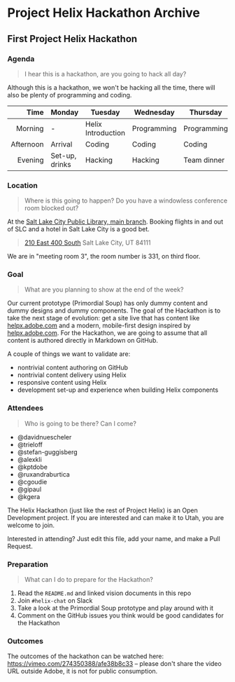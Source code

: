 # Project Helix Hackathon Archive

## First Project Helix Hackathon

### Agenda

> I hear this is a hackathon, are you going to hack all day?

Although this is a hackathon, we won't be hacking all the time, there will also be plenty of programming and coding.

| Time      | Monday         | Tuesday            | Wednesday   | Thursday    | Friday    |
| --------: | -------------- | ------------------ | ----------- | ----------- | --------- |
|   Morning | -              | Helix Introduction | Programming | Programming | Demos     |
| Afternoon | Arrival        | Coding             | Coding      | Coding      | Departure |
|   Evening | Set-up, drinks | Hacking            | Hacking     | Team dinner | -         |

### Location

> Where is this going to happen? Do you have a windowless conference room blocked out?

At the [Salt Lake City Public Library, main branch](https://www.slcpl.org/about). Booking flights in and out of SLC and a hotel in Salt Lake City is a good bet.

> [210 East 400 South](https://www.google.com/maps/place/Salt+Lake+City+Public+Library/@40.7599247,-111.8870789,17z)
> Salt Lake City, UT 84111 

We are in "meeting room 3", the room number is 331, on third floor.

### Goal

> What are you planning to show at the end of the week?

Our current prototype (Primordial Soup) has only dummy content and dummy designs and dummy components. The goal of the Hackathon is to take the next stage of evolution: get a site live that has content like [helpx.adobe.com](https://helpx.adobe.com) and a modern, mobile-first design inspired by [helpx.adobe.com](https://helpx.adobe.com). For the Hackathon, we are going to assume that all content is authored directly in Markdown on GitHub.

A couple of things we want to validate are:

- nontrivial content authoring on GitHub
- nontrivial content delivery using Helix
- responsive content using Helix
- development set-up and experience when building Helix components

### Attendees

> Who is going to be there? Can I come?

* @davidnuescheler
* @trieloff
* @stefan-guggisberg
* @alexkli
* @kptdobe
* @ruxandraburtica
* @cgoudie
* @gipaul
* @kgera

The Helix Hackathon (just like the rest of Project Helix) is an Open Development project. If you are interested and can make it to Utah, you are welcome to join.

Interested in attending? Just edit this file, add your name, and make a Pull Request.

### Preparation

> What can I do to prepare for the Hackathon?

1. Read the `README.md` and linked vision documents in this repo
2. Join `#helix-chat` on Slack
3. Take a look at the Primordial Soup prototype and play around with it
4. Comment on the GitHub issues you think would be good candidates for the Hackathon

### Outcomes

The outcomes of the hackathon can be watched here: https://vimeo.com/274350388/afe38b8c33 – please don't share the video URL outside Adobe, it is not for public consumption.

